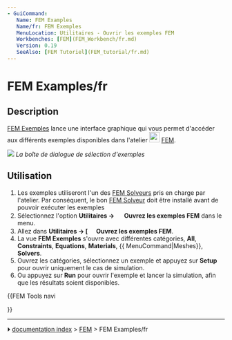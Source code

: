 ```yaml
---
- GuiCommand:
   Name: FEM Examples
   Name/fr: FEM Exemples
   MenuLocation: Utilitaires - Ouvrir les exemples FEM
   Workbenches: [FEM](FEM_Workbench/fr.md)
   Version: 0.19
   SeeAlso: [FEM Tutoriel](FEM_tutorial/fr.md)
---
```


# FEM Examples/fr

## Description

[FEM Exemples](FEM_Examples/fr.md) lance une interface graphique qui vous permet d\'accéder aux différents exemples disponibles dans l\'atelier <img alt="" src=images/Workbench_FEM.svg  style="width:24px;"> [FEM](FEM_Workbench/fr.md).

![](images/FEM_Example_gui.png ) 
*La boîte de dialogue de sélection d'exemples*

## Utilisation

1.  Les exemples utiliseront l\'un des [FEM Solveurs](FEM_Solver/fr.md) pris en charge par l\'atelier. Par conséquent, le bon [FEM Solveur](FEM_Solver/fr.md) doit être installé avant de pouvoir exécuter les exemples
2.  Sélectionnez l\'option **Utilitaires → <img src="images/FEM_Examples.svg" width=16px> Ouvrez les exemples FEM** dans le menu.
3.  Allez dans **Utilitaires → [<img src=images/FEM_Examples.svg style="width:16px"> Ouvrez les exemples FEM**.
4.  La vue **FEM Exemples** s\'ouvre avec différentes catégories, **All**, **Constraints**, **Equations**, **Materials**, {{ MenuCommand\|Meshes}}, **Solvers**.
5.  Ouvrez les catégories, sélectionnez un exemple et appuyez sur **Setup** pour ouvrir uniquement le cas de simulation.
6.  Ou appuyez sur **Run** pour ouvrir l\'exemple et lancer la simulation, afin que les résultats soient disponibles.





{{FEM Tools navi

}}



---
⏵ [documentation index](../README.md) > [FEM](Category_FEM.md) > FEM Examples/fr
